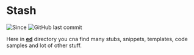 Stash
==

![Since](https://img.shields.io/badge/since-29%20Nov%202013-brightgreen)
![GitHub last commit](https://img.shields.io/github/last-commit/cn007b/my)

Here in **[ed](https://github.com/cn007b/my/tree/master/ed)** directory you cna find many stubs, snippets, templates, code samples and lot of other stuff.
